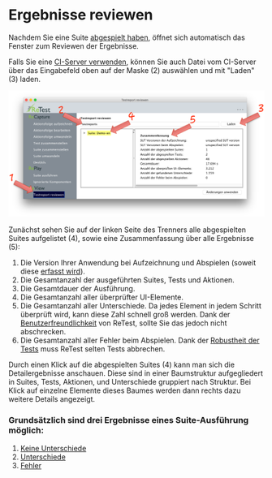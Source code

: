 Ergebnisse reviewen
===================

Nachdem Sie eine Suite [abgespielt haben](../replay/suite-ausfuehren.md), öffnet sich automatisch das Fenster zum Reviewen der Ergebnisse.

Falls Sie eine [CI-Server verwenden](../testprozess/prozess-mit-ci-server.md), können Sie auch Datei vom CI-Server über das Eingabefeld oben auf der Maske (2) auswählen und mit "Laden" (3) laden.

![GUI Screenshot vom ReView](index-1.png)

Zunächst sehen Sie auf der linken Seite des Trenners alle abgespielten Suites aufgelistet (4), 
sowie eine Zusammenfassung über alle Ergebnisse (5):

1. Die Version Ihrer Anwendung bei Aufzeichnung und Abspielen (soweit diese [erfasst wird](../howtos/wie-die-anwendungsversion-erfasst-wird.md)).
1. Die Gesamtanzahl der ausgeführten Suites, Tests und Aktionen.
1. Die Gesamtdauer der Ausführung.
1. Die Gesamtanzahl aller überprüfter UI-Elemente.
1. Die Gesamtanzahl aller Unterschiede. Da jedes Element in jedem Schritt überprüft wird, kann diese Zahl schnell groß werden. 
Dank der [Benutzerfreundlichkeit](https://www.retest.de/product/usability.md) von ReTest, sollte Sie das jedoch nicht abschrecken.
1. Die Gesamtanzahl aller Fehler beim Abspielen. Dank der [Robustheit der Tests](https://www.retest.de/product/features.md) muss ReTest selten Tests abbrechen.

Durch einen Klick auf die abgespielten Suites (4) kann man sich die Detailergebnisse anschauen.
Diese sind in einer Baumstruktur aufgegliedert in Suites, Tests, Aktionen, und Unterschiede gruppiert nach Struktur.
Bei Klick auf einzelne Elemente dieses Baumes werden dann rechts dazu weitere Details angezeigt.

### Grundsätzlich sind drei Ergebnisse eines Suite-Ausführung möglich:

1. [Keine Unterschiede](ergebnisse-keine-unterschiede.md)
1. [Unterschiede](ergebnisse-unterschiede.md)
1. [Fehler](ergebnisse-fehler.md)







